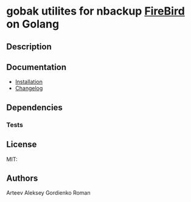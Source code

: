 # gobak utilites for nbackup [FireBird](http://firebirdsql.org) on Golang

## Description

## Documentation
 * [Installation](install.md)
 * [Changelog](changelog.txt)

## Dependencies

### Tests
## License
MIT:

## Authors
Arteev Aleksey
Gordienko Roman
